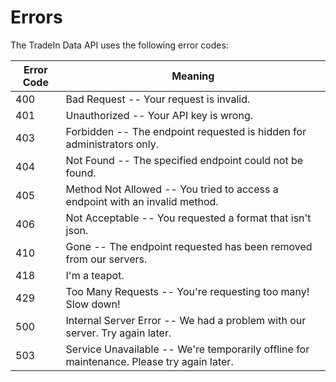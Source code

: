 # Errors

The TradeIn Data API uses the following error codes:

Error Code | Meaning
---------- | -------
400 | Bad Request -- Your request is invalid.
401 | Unauthorized -- Your API key is wrong.
403 | Forbidden -- The endpoint requested is hidden for administrators only.
404 | Not Found -- The specified endpoint could not be found.
405 | Method Not Allowed -- You tried to access a endpoint with an invalid method.
406 | Not Acceptable -- You requested a format that isn't json.
410 | Gone -- The endpoint requested has been removed from our servers.
418 | I'm a teapot.
429 | Too Many Requests -- You're requesting too many! Slow down!
500 | Internal Server Error -- We had a problem with our server. Try again later.
503 | Service Unavailable -- We're temporarily offline for maintenance. Please try again later.
